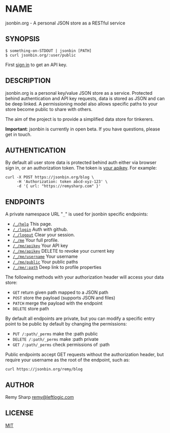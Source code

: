 # NAME

jsonbin.org - A personal JSON store as a RESTful service

## SYNOPSIS

```
$ something-on-STDOUT | jsonbin [PATH]
$ curl jsonbin.org/:user/public
```

First [sign in](https://jsonbin.org/_/login) to get an API key.

## DESCRIPTION

jsonbin.org is a personal key/value JSON store as a service. Protected behind authentication and API key requests, data is stored as JSON and can be deep linked. A permissioning model also allows specific paths to your store become public to share with others.

The aim of the project is to provide a simplified data store for tinkerers.

**Important**: jsonbin is currently in open beta. If you have questions, please get in touch.

## AUTHENTICATION

By default all user store data is protected behind auth either via browser sign in, or an authorization token. The token is [your apikey](https://jsonbin.org/_/me/apikey). For example:

```
curl -X POST https://jsonbin.org/blog \
     -H 'Authorization: token abcd-xyz-123' \
     -d '{ url: "https://remysharp.com" }'
```

## ENDPOINTS

A private namespace URL "`_`" is used for jsonbin specific endpoints:

* [`/_/help`](https://jsonbin.org/_/help) This page.
* [`/_/login`](https://jsonbin.org/_/login) Auth with github.
* [`/_/logout`](https://jsonbin.org/_/logout) Clear your session.
* [`/_/me`](https://jsonbin.org/_/me) Your full profile.
* [`/_/me/apikey`](https://jsonbin.org/_/me/apikey) Your API key
* [`/_/me/apikey`](https://jsonbin.org/_/me/apikey) DELETE to revoke your current key
* [`/_/me/username`](https://jsonbin.org/_/me/username) Your username
* [`/_/me/public`](https://jsonbin.org/_/me/public) Your public paths
* [`/_/me/:path`](https://jsonbin.org/_/me/:path) Deep link to profile properties

The following methods with your authorization header will access your data store:

* `GET` return given path mapped to a JSON path
* `POST` store the payload (supports JSON and files)
* `PATCH` merge the payload with the endpoint
* `DELETE` store path

By default all endpoints are private, but you can modify a specific entry point to be public by default by changing the permissions:

* `PUT /:path/_perms` make the :path public
* `DELETE /:path/_perms` make :path private
* `GET /:path/_perms` check permissions of :path

Public endpoints accept GET requests without the authorization header, but require your username as the root of the endpoint, such as:

    curl https://jsonbin.org/remy/blog

## AUTHOR

Remy Sharp <remy@leftlogic.com>

## LICENSE

[MIT](https://rem.mit-license.org)
